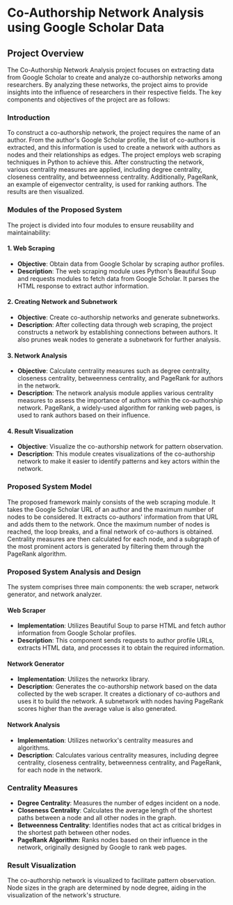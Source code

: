 # Co-Authorship Network Analysis using Google Scholar Data

## Project Overview

The Co-Authorship Network Analysis project focuses on extracting data from Google Scholar to create and analyze co-authorship networks among researchers. By analyzing these networks, the project aims to provide insights into the influence of researchers in their respective fields. The key components and objectives of the project are as follows:

### Introduction

To construct a co-authorship network, the project requires the name of an author. From the author's Google Scholar profile, the list of co-authors is extracted, and this information is used to create a network with authors as nodes and their relationships as edges. The project employs web scraping techniques in Python to achieve this. After constructing the network, various centrality measures are applied, including degree centrality, closeness centrality, and betweenness centrality. Additionally, PageRank, an example of eigenvector centrality, is used for ranking authors. The results are then visualized.

### Modules of the Proposed System

The project is divided into four modules to ensure reusability and maintainability:

#### 1. Web Scraping

   - **Objective**: Obtain data from Google Scholar by scraping author profiles.
   - **Description**: The web scraping module uses Python's Beautiful Soup and requests modules to fetch data from Google Scholar. It parses the HTML response to extract author information.

#### 2. Creating Network and Subnetwork

   - **Objective**: Create co-authorship networks and generate subnetworks.
   - **Description**: After collecting data through web scraping, the project constructs a network by establishing connections between authors. It also prunes weak nodes to generate a subnetwork for further analysis.

#### 3. Network Analysis

   - **Objective**: Calculate centrality measures such as degree centrality, closeness centrality, betweenness centrality, and PageRank for authors in the network.
   - **Description**: The network analysis module applies various centrality measures to assess the importance of authors within the co-authorship network. PageRank, a widely-used algorithm for ranking web pages, is used to rank authors based on their influence.

#### 4. Result Visualization

   - **Objective**: Visualize the co-authorship network for pattern observation.
   - **Description**: This module creates visualizations of the co-authorship network to make it easier to identify patterns and key actors within the network.

### Proposed System Model

The proposed framework mainly consists of the web scraping module. It takes the Google Scholar URL of an author and the maximum number of nodes to be considered. It extracts co-authors' information from that URL and adds them to the network. Once the maximum number of nodes is reached, the loop breaks, and a final network of co-authors is obtained. Centrality measures are then calculated for each node, and a subgraph of the most prominent actors is generated by filtering them through the PageRank algorithm.

### Proposed System Analysis and Design

The system comprises three main components: the web scraper, network generator, and network analyzer.

#### Web Scraper

   - **Implementation**: Utilizes Beautiful Soup to parse HTML and fetch author information from Google Scholar profiles.
   - **Description**: This component sends requests to author profile URLs, extracts HTML data, and processes it to obtain the required information.

#### Network Generator

   - **Implementation**: Utilizes the networkx library.
   - **Description**: Generates the co-authorship network based on the data collected by the web scraper. It creates a dictionary of co-authors and uses it to build the network. A subnetwork with nodes having PageRank scores higher than the average value is also generated.

#### Network Analysis

   - **Implementation**: Utilizes networkx's centrality measures and algorithms.
   - **Description**: Calculates various centrality measures, including degree centrality, closeness centrality, betweenness centrality, and PageRank, for each node in the network.

### Centrality Measures

- **Degree Centrality**: Measures the number of edges incident on a node.
- **Closeness Centrality**: Calculates the average length of the shortest paths between a node and all other nodes in the graph.
- **Betweenness Centrality**: Identifies nodes that act as critical bridges in the shortest path between other nodes.
- **PageRank Algorithm**: Ranks nodes based on their influence in the network, originally designed by Google to rank web pages.

### Result Visualization

The co-authorship network is visualized to facilitate pattern observation. Node sizes in the graph are determined by node degree, aiding in the visualization of the network's structure.




